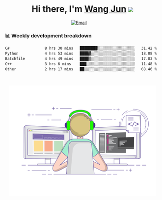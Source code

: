 <!--
**wangjunicode/wangjunicode** is a ✨ _special_ ✨ repository because its `README.md` (this file) appears on your GitHub profile.

Here are some ideas to get you started:

- 🔭 I’m currently working on ...
- 🌱 I’m currently learning ...
- 👯 I’m looking to collaborate on ...
- 🤔 I’m looking for help with ...
- 💬 Ask me about ...
- 📫 How to reach me: ...
- 😄 Pronouns: ...
- ⚡ Fun fact: ...
-->

<h1 align="center">Hi there, I'm <a href="https://www.wangjunicode.com/" target="_blank">Wang Jun</a> <img
src="https://github.com/blackcater/blackcater/raw/main/images/Hi.gif" height="32" /></h1>


<!-- Social icons section -->
<p align="center">
  <a href="mailto:wangjunicode@qq.com"><img height="40px" alt="Email" title="Email" src="https://github.com/blackcater/blackcater/raw/main/images/social-gmail.svg"/></a>
  &#8287;&#8287;&#8287;&#8287;&#8287;
</p>

### 📊 Weekly development breakdown
<!--START_SECTION:waka-->

```txt
C#                8 hrs 30 mins   ████████░░░░░░░░░░░░░░░░░   31.42 %
Python            4 hrs 53 mins   ████▓░░░░░░░░░░░░░░░░░░░░   18.08 %
Batchfile         4 hrs 49 mins   ████▒░░░░░░░░░░░░░░░░░░░░   17.83 %
C++               3 hrs 6 mins    ███░░░░░░░░░░░░░░░░░░░░░░   11.48 %
Other             2 hrs 17 mins   ██░░░░░░░░░░░░░░░░░░░░░░░   08.46 %
```

<!--END_SECTION:waka-->


<br/>
<p align="center">
<img align="center" top='60' alt="GIF" src="https://raw.githubusercontent.com/devSouvik/devSouvik/master/gif3.gif" width="480"/>
</p>


